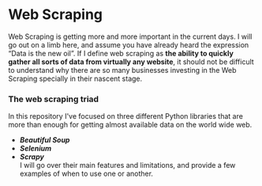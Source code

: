 # Web Scraping
Web Scraping is getting more and more important in the current days. I will go out on a limb here, and assume you have already heard the expression “Data is the new oil”. If I define web scraping as **the ability to quickly gather all sorts of data from virtually any website**, it should not be difficult to understand why there are so many businesses investing in the Web Scraping specially in their nascent stage.
### The web scraping triad
In this repository I've focused on three different Python libraries that are more than enough for getting almost available data on the world wide web.
-   _**Beautiful Soup**_
-   _**Selenium**_
-   _**Scrapy**_ </br>
I will go over their main features and limitations, and provide a few examples of when to use one or another.
